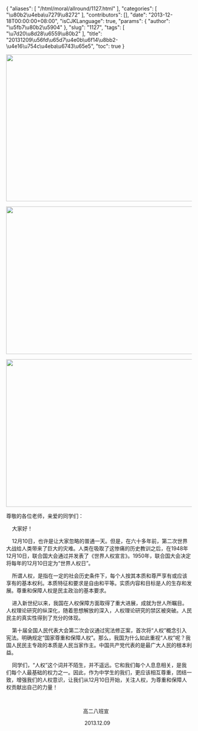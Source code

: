 {
    "aliases": [
        "/html/moral/allround/1127.html"
    ],
    "categories": [
        "\u80b2\u4eba\u7279\u8272"
    ],
    "contributors": [],
    "date": "2013-12-18T00:00:00+08:00",
    "isCJKLanguage": true,
    "params": {
        "author": "\u5fb7\u80b2\u5904"
    },
    "slug": "1127",
    "tags": [
        "\u7d20\u8d28\u6559\u80b2"
    ],
    "title": "20131209\u56fd\u65d7\u4e0b\u6f14\u8bb2-\u4e16\u754c\u4eba\u6743\u65e5",
    "toc": true
}


<img
    src="https://cdn.tfls.online/mirror/full/07c237616b29babd351259b14ce9992c240d252e.jpg"
    style="display:block;margin-left:auto;margin-right:auto;"
    decoding="async"
    fetchpriority="auto"
    loading="lazy"
    height="398"
    width="600"
/>





<img
    src="https://cdn.tfls.online/mirror/full/b0aaec892a78f7a38a35fa3545d9dcb91adc3079.jpg"
    style="display:block;margin-left:auto;margin-right:auto;"
    decoding="async"
    fetchpriority="auto"
    loading="lazy"
    height="400"
    width="600"
/>





<img
    src="https://cdn.tfls.online/mirror/full/4da6b2e35f85a763dec2ec7e2e7b2194c1b135d6.jpg"
    style="display:block;margin-left:auto;margin-right:auto;"
    decoding="async"
    fetchpriority="auto"
    loading="lazy"
    height="400"
    width="600"
/>




  





尊敬的各位老师，亲爱的同学们：




    大家好！




    12月10日，也许是让大家忽略的普通一天。但是，在六十多年前，第二次世界大战给人类带来了巨大的灾难。人类在吸取了这惨痛的历史教训之后，在1948年12月10日，联合国大会通过并发表了《世界人权宣言》。1950年，联合国大会决定将每年的12月10日定为“世界人权日”。




    所谓人权，是指在一定的社会历史条件下，每个人按其本质和尊严享有或应该享有的基本权利。本质特征和要求是自由和平等。实质内容和目标是人的生存和发展。尊重和保障人权是民主政治的基本要求。




    进入新世纪以来，我国在人权保障方面取得了重大进展，成就为世人所瞩目。人权理论研究的纵深化，随着思想解放的深入，人权理论研究的禁区被突破。人民民主的真实性得到了充分的体现。




    第十届全国人民代表大会第二次会议通过宪法修正案，首次将“人权”概念引入宪法。明确规定“国家尊重和保障人权”。那么，我国为什么如此重视“人权”呢？我国人民民主专政的本质是人民当家作主。中国共产党代表的是最广大人民的根本利益。




    同学们，“人权”这个词并不陌生，并不遥远。它和我们每个人息息相关，是我们每个人最基础的权力之一。因此，作为中学生的我们，更应该相互尊重，团结一致，增强我们的人权意识，让我们从12月10日开始，关注人权，为尊重和保障人权贡献出自己的力量！









                        









                                                     高二八班宣




                   
                                  2013.12.09




  



